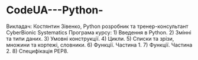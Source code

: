 # CodeUA---Python-
Викладач: Костянтин Зівенко, Python розробник та тренер-консультант CyberBionic Systematics  Програма курсу:  1) Введення в Python. 2) Змінні та типи даних. 3) Умовні конструкції. 4) Цикли. 5) Списки та зрізи, множини та кортежі, словники. 6) Функції. Частина 1. 7) Функції. Частина 2. 8) Специфікація РЕР8.
